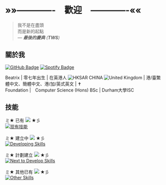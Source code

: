 # »»————-　歡迎　————-««

> 我不是在盡頭<br />
> 而是新的起點<br />
> *&mdash; **最後的慶典** (**TWS**)*

## 關於我
[![GitHub Badge](https://img.shields.io/badge/GitHub-@beatrix--chan-181717?logo=github)](https://github.com/beatrix-chan) [![Spotify Badge](https://img.shields.io/badge/正在播放-Cheers_to_Youth-1ed760?logo=spotify)](https://open.spotify.com/track/1XvOEvWtfa879Wk1wKHZ1M?si=3bc695579e414c00)

Beatrix | 零七年出生 | 在英港人 ![HKSAR CHINA](https://api.iconify.design/emojione-v1:flag-for-hong-kong-sar-china.svg) ![United Kingdom](https://api.iconify.design/twemoji:flag-united-kingdom.svg) | 港/臺繁體中文、簡體中文、港/加/英式英文 | :latin_cross:<br />
Foundation |　Computer Science (Hons) BSc | Durham大學ISC

## 技能

ミ★ 已有 [![](https://files.catbox.moe/pt4tlt.gif)](https://rentry.co/dazaisentranceexam) ★彡<br />
[![现有技能](https://skillicons.dev/icons?i=html,css,python&theme=light)](https://skillicons.dev)<br />
<br />
ミ★ 建立中 [![](https://files.catbox.moe/0m1pa5.gif)](https://rentry.co/dazaisentranceexam) ★彡<br />
[![Developing Skills](https://skillicons.dev/icons?i=ruby,js,go&theme=light)](https://skillicons.dev)<br />
<br />
ミ★ 計劃建立 [![](https://files.catbox.moe/3afmy8.gif)](https://rentry.co/dazaisentranceexam) ★彡<br />
[![Next to Develop Skills](https://skillicons.dev/icons?i=java,cpp,c,cs,r&theme=light)](https://skillicons.dev)<br />
<br />
ミ★ 其他已有 [![](https://files.catbox.moe/rzksqu.gif)](https://rentry.co/dazaisentranceexam) ★彡<br />
[![Other Skills](https://skillicons.dev/icons?i=md,ps,ai,figma,latex&theme=light)](https://skillicons.dev)<br />
